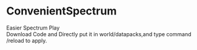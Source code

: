 # ConvenientSpectrum
Easier Spectrum Play <br/>
Download Code and Directly put it in world/datapacks,and type command /reload to apply.
